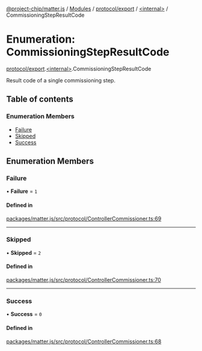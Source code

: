 [@project-chip/matter.js](../README.md) / [Modules](../modules.md) / [protocol/export](../modules/protocol_export.md) / [\<internal\>](../modules/protocol_export._internal_.md) / CommissioningStepResultCode

# Enumeration: CommissioningStepResultCode

[protocol/export](../modules/protocol_export.md).[\<internal\>](../modules/protocol_export._internal_.md).CommissioningStepResultCode

Result code of a single commissioning step.

## Table of contents

### Enumeration Members

- [Failure](protocol_export._internal_.CommissioningStepResultCode.md#failure)
- [Skipped](protocol_export._internal_.CommissioningStepResultCode.md#skipped)
- [Success](protocol_export._internal_.CommissioningStepResultCode.md#success)

## Enumeration Members

### Failure

• **Failure** = ``1``

#### Defined in

[packages/matter.js/src/protocol/ControllerCommissioner.ts:69](https://github.com/project-chip/matter.js/blob/c15b1068/packages/matter.js/src/protocol/ControllerCommissioner.ts#L69)

___

### Skipped

• **Skipped** = ``2``

#### Defined in

[packages/matter.js/src/protocol/ControllerCommissioner.ts:70](https://github.com/project-chip/matter.js/blob/c15b1068/packages/matter.js/src/protocol/ControllerCommissioner.ts#L70)

___

### Success

• **Success** = ``0``

#### Defined in

[packages/matter.js/src/protocol/ControllerCommissioner.ts:68](https://github.com/project-chip/matter.js/blob/c15b1068/packages/matter.js/src/protocol/ControllerCommissioner.ts#L68)
